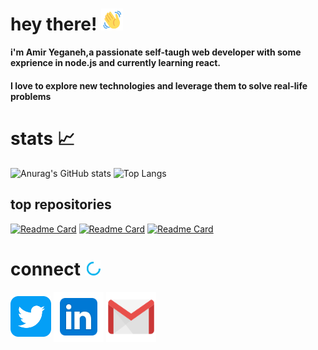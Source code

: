 # hey there! <img src="https://github.com/amiryeg1/amiryeg1/blob/main/wave-hello.gif" width="35px">

#### i'm Amir Yeganeh,a passionate self-taugh web developer with some exprience in node.js and currently learning react.
#### I love to explore new technologies and leverage them to solve real-life problems 
# stats 📈
![Anurag's GitHub stats](https://github-readme-stats.vercel.app/api?username=amiryeg1&hide=contribs&show_icons=true&theme=react&count_private=true)
![Top Langs](https://github-readme-stats.vercel.app/api/top-langs/?username=amiryeg1&theme=react&layout=compact)
## top repositories
[![Readme Card](https://github-readme-stats.vercel.app/api/pin/?username=amiryeg1&repo=nodejs-lessons&theme=react&show_owner=true)](https://github.com/anuraghazra/github-readme-stats)
[![Readme Card](https://github-readme-stats.vercel.app/api/pin/?username=amiryeg1&repo=js-file-extractor&theme=react&show_owner=true)](https://github.com/anuraghazra/github-readme-stats)
[![Readme Card](https://github-readme-stats.vercel.app/api/pin/?username=amiryeg1&repo=javascript-calculator&theme=react&show_owner=true)](https://github.com/anuraghazra/github-readme-stats)

# connect <img src="https://github.com/amiryeg1/amiryeg1/blob/main/connect.gif" width="25px">
<a href="https://twitter.com/amir-yeg" target="blank"><img align="center" src="https://github.com/amiryeg1/amiryeg1/blob/main/twitter.png" alt="twitter" height="65" width="65" /></a>
<a href="https://www.linkedin.com/in/amir-yeganeh" target="blank"><img align="center" src="https://github.com/amiryeg1/amiryeg1/blob/main/Linkedin.png" alt="linkedin" height="80" width="80"/></a>
<a href="https://mail.google.com/mail/?view=cm&fs=1&to=amiryeg2000@gmail.com" target="blank"><img align="center" src="https://github.com/amiryeg1/amiryeg1/blob/main/gmail2.png" alt="gmail" height="80" width="80" /></a>

